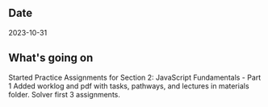 ## Date
2023-10-31

## What's going on
Started Practice Assignments for Section 2: JavaScript Fundamentals - Part 1
Added worklog and pdf with tasks, pathways, and lectures in materials folder.
Solver first 3 assignments.
